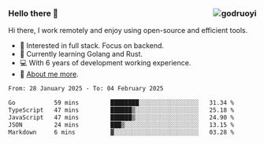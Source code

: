 ### Hello there 👋 <img align="right" src="https://github-readme-stats.vercel.app/api?username=godruoyi&show_icons=true" alt="godruoyi" />

Hi there, I work remotely and enjoy using open-source and efficient tools.

- 🔭 Interested in full stack. Focus on backend.
- 🌱 Currently learning Golang and Rust.
- 💻 With 6 years of development working experience.
- 👒 [About me more](https://godruoyi.com/posts/about-godruoyi).



<!--START_SECTION:waka-->

```txt
From: 28 January 2025 - To: 04 February 2025

Go           59 mins         ████████░░░░░░░░░░░░░░░░░   31.34 %
TypeScript   47 mins         ██████▒░░░░░░░░░░░░░░░░░░   25.18 %
JavaScript   47 mins         ██████▒░░░░░░░░░░░░░░░░░░   24.90 %
JSON         24 mins         ███▒░░░░░░░░░░░░░░░░░░░░░   13.15 %
Markdown     6 mins          ▓░░░░░░░░░░░░░░░░░░░░░░░░   03.28 %
```

<!--END_SECTION:waka-->
